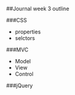 ##Journal week 3 outline

###CSS 

 * properties
 * selctors

###MVC 

 * Model
 * View
 * Control
 
###jQuery

